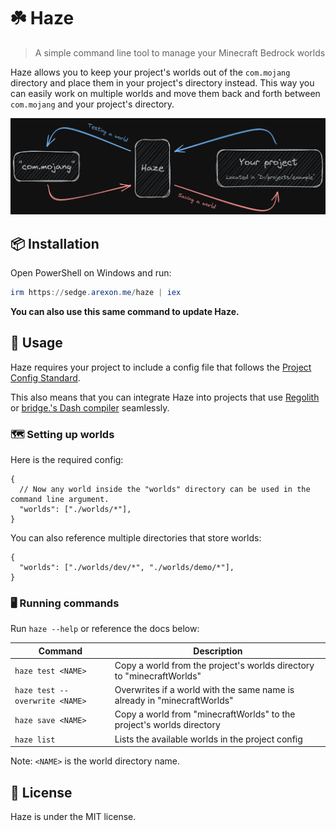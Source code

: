 # ☘️ Haze

> A simple command line tool to manage your Minecraft Bedrock worlds

Haze allows you to keep your project's worlds out of the `com.mojang` directory and place them in your project's directory instead. This way you can easily work on multiple worlds and move them back and forth between `com.mojang` and your project's directory.

![Diagram](.github/diagram.png)

## 📦 Installation

Open PowerShell on Windows and run:

```powershell
irm https://sedge.arexon.me/haze | iex
```

**You can also use this same command to update Haze.**

## 🧩 Usage

Haze requires your project to include a config file that follows the [Project Config Standard](https://github.com/Bedrock-OSS/project-config-standard).

This also means that you can integrate Haze into projects that use [Regolith](https://github.com/Bedrock-OSS/regolith) or [bridge.'s Dash compiler](https://github.com/bridge-core/deno-dash-compiler) seamlessly.

### 🗺️ Setting up worlds

Here is the required config:

```jsonc
{
  // Now any world inside the "worlds" directory can be used in the command line argument.
  "worlds": ["./worlds/*"],
}
```

You can also reference multiple directories that store worlds:

```jsonc
{
  "worlds": ["./worlds/dev/*", "./worlds/demo/*"],
}
```

### 🖥️ Running commands

Run `haze --help` or reference the docs below:

| Command | Description |
| ------- | ----------- |
| `haze test <NAME>` | Copy a world from the project's worlds directory to "minecraftWorlds" |
| `haze test --overwrite <NAME>` | Overwrites if a world with the same name is already in "minecraftWorlds" |
| `haze save <NAME>` | Copy a world from "minecraftWorlds" to the project's worlds directory |
| `haze list` | Lists the available worlds in the project config |

Note: `<NAME>` is the world directory name.

## 📝 License

Haze is under the MIT license.
